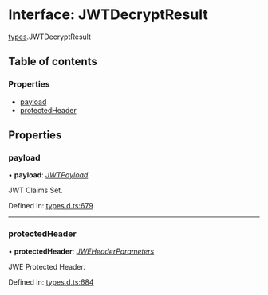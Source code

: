 # Interface: JWTDecryptResult

[types](../modules/types.md).JWTDecryptResult

## Table of contents

### Properties

- [payload](types.jwtdecryptresult.md#payload)
- [protectedHeader](types.jwtdecryptresult.md#protectedheader)

## Properties

### payload

• **payload**: [*JWTPayload*](types.jwtpayload.md)

JWT Claims Set.

Defined in: [types.d.ts:679](https://github.com/panva/jose/blob/v3.11.3/src/types.d.ts#L679)

___

### protectedHeader

• **protectedHeader**: [*JWEHeaderParameters*](types.jweheaderparameters.md)

JWE Protected Header.

Defined in: [types.d.ts:684](https://github.com/panva/jose/blob/v3.11.3/src/types.d.ts#L684)
